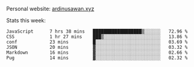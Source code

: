 Personal website: [ardinusawan.xyz](https://ardinusawan.xyz)

Stats this week:
<!--START_SECTION:waka-->

```text
JavaScript      7 hrs 38 mins   ██████████████████▒░░░░░░   72.96 %
CSS             1 hr 27 mins    ███▒░░░░░░░░░░░░░░░░░░░░░   13.86 %
conf            23 mins         █░░░░░░░░░░░░░░░░░░░░░░░░   03.69 %
JSON            20 mins         ▓░░░░░░░░░░░░░░░░░░░░░░░░   03.32 %
Markdown        16 mins         ▓░░░░░░░░░░░░░░░░░░░░░░░░   02.66 %
Pug             14 mins         ▓░░░░░░░░░░░░░░░░░░░░░░░░   02.32 %
```

<!--END_SECTION:waka-->
